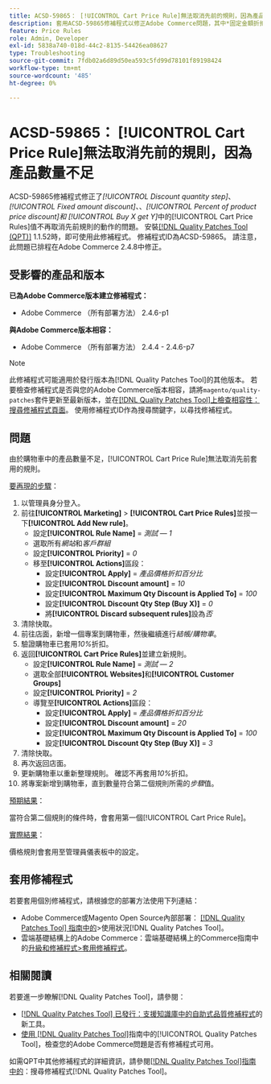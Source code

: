 ```yaml
---
title: ACSD-59865： [!UICONTROL Cart Price Rule]無法取消先前的規則，因為產品數量不足
description: 套用ACSD-59865修補程式以修正Adobe Commerce問題，其中*固定金額折扣、* *產品價格折扣百分比*和*購買X取得Y* [!UICONTROL Cart Price Rules]中的*折扣數量步驟*值不再取消先前規則的動作。
feature: Price Rules
role: Admin, Developer
exl-id: 5838a740-018d-44c2-8135-54426ea08627
type: Troubleshooting
source-git-commit: 7fdb02a6d89d50ea593c5fd99d78101f89198424
workflow-type: tm+mt
source-wordcount: '485'
ht-degree: 0%

---
```


# ACSD-59865： [!UICONTROL Cart Price Rule]無法取消先前的規則，因為產品數量不足

ACSD-59865修補程式修正了&#x200B;*[!UICONTROL Discount quantity step]*、*[!UICONTROL Fixed amount discount]、*、*[!UICONTROL Percent of product price discount]和* *[!UICONTROL Buy X get Y]*&#x200B;中的[!UICONTROL Cart Price Rules]值不再取消先前規則的動作的問題。 安裝[[!DNL Quality Patches Tool (QPT)]](https://experienceleague.adobe.com/zh-hant/docs/commerce-operations/tools/quality-patches-tool/quality-patches-tool-to-self-serve-quality-patches) 1.1.52時，即可使用此修補程式。 修補程式ID為ACSD-59865。 請注意，此問題已排程在Adobe Commerce 2.4.8中修正。

## 受影響的產品和版本

**已為Adobe Commerce版本建立修補程式：**

* Adobe Commerce （所有部署方法） 2.4.6-p1

**與Adobe Commerce版本相容：**

* Adobe Commerce （所有部署方法） 2.4.4 - 2.4.6-p7

>[!NOTE]
>
>此修補程式可能適用於發行版本為[!DNL Quality Patches Tool]的其他版本。 若要檢查修補程式是否與您的Adobe Commerce版本相容，請將`magento/quality-patches`套件更新至最新版本，並在[[!DNL Quality Patches Tool]上檢查相容性：搜尋修補程式頁面](https://experienceleague.adobe.com/tools/commerce-quality-patches/index.html?lang=zh-Hant)。 使用修補程式ID作為搜尋關鍵字，以尋找修補程式。

## 問題

由於購物車中的產品數量不足，[!UICONTROL Cart Price Rule]無法取消先前套用的規則。

<u>要再現的步驟</u>：

1. 以管理員身分登入。
1. 前往&#x200B;**[!UICONTROL Marketing]** > **[!UICONTROL Cart Price Rules]**&#x200B;並按一下&#x200B;**[!UICONTROL Add New rule]**。
   * 設定&#x200B;**[!UICONTROL Rule Name]** = *測試 — 1*
   * 選取所有&#x200B;*網站*&#x200B;和&#x200B;*客戶群組*
   * 設定&#x200B;**[!UICONTROL Priority]** = *0*
   * 移至&#x200B;**[!UICONTROL Actions]**&#x200B;區段：
      * 設定&#x200B;**[!UICONTROL Apply]** = *產品價格折扣百分比*
      * 設定&#x200B;**[!UICONTROL Discount amount]** = *10*
      * 設定&#x200B;**[!UICONTROL Maximum Qty Discount is Applied To]** = *100*
      * 設定&#x200B;**[!UICONTROL Discount Qty Step (Buy X)]** = *0*
      * 將&#x200B;**[!UICONTROL Discard subsequent rules]**&#x200B;設為&#x200B;*否*
1. 清除快取。
1. 前往店面，新增一個專案到購物車，然後繼續進行&#x200B;*結帳/購物車*。
1. 驗證購物車已套用&#x200B;*10%*&#x200B;折扣。
1. 返回&#x200B;**[!UICONTROL Cart Price Rules]**&#x200B;並建立新規則。
   * 設定&#x200B;**[!UICONTROL Rule Name]** = *測試 — 2*
   * 選取全部&#x200B;**[!UICONTROL Websites]**&#x200B;和&#x200B;**[!UICONTROL Customer Groups]**
   * 設定&#x200B;**[!UICONTROL Priority]** = *2*
   * 導覽至&#x200B;**[!UICONTROL Actions]**&#x200B;區段：
      * 設定&#x200B;**[!UICONTROL Apply]** = *產品價格折扣百分比*
      * 設定&#x200B;**[!UICONTROL Discount amount]** = *20*
      * 設定&#x200B;**[!UICONTROL Maximum Qty Discount is Applied To]** = *100*
      * 設定&#x200B;**[!UICONTROL Discount Qty Step (Buy X)]** = *3*
1. 清除快取。
1. 再次返回店面。
1. 更新購物車以重新整理規則。 確認不再套用&#x200B;*10%*&#x200B;折扣。
1. 將專案新增到購物車，直到數量符合第二個規則所需的&#x200B;*步驟*&#x200B;值。

<u>預期結果</u>：

當符合第二個規則的條件時，會套用第一個[!UICONTROL Cart Price Rule]。

<u>實際結果</u>：

價格規則會套用至管理員儀表板中的設定。

## 套用修補程式

若要套用個別修補程式，請根據您的部署方法使用下列連結：

* Adobe Commerce或Magento Open Source內部部署： [[!DNL Quality Patches Tool] 指南中的](/help/tools/quality-patches-tool/usage.md)>使用狀況[!DNL Quality Patches Tool]。
* 雲端基礎結構上的Adobe Commerce：雲端基礎結構上的Commerce指南中的[升級和修補程式>套用修補程式](https://experienceleague.adobe.com/docs/commerce-cloud-service/user-guide/develop/upgrade/apply-patches.html?lang=zh-Hant)。

## 相關閱讀

若要進一步瞭解[!DNL Quality Patches Tool]，請參閱：

* [[!DNL Quality Patches Tool] 已發行：支援知識庫中的自助式品質修補程式](https://experienceleague.adobe.com/zh-hant/docs/commerce-operations/tools/quality-patches-tool/quality-patches-tool-to-self-serve-quality-patches)的新工具。
* [使用 [!DNL Quality Patches Tool]](/help/tools/quality-patches-tool/patches-available-in-qpt/check-patch-for-magento-issue-with-magento-quality-patches.md)指南中的[!UICONTROL Quality Patches Tool]，檢查您的Adobe Commerce問題是否有修補程式可用。

如需QPT中其他修補程式的詳細資訊，請參閱[[!DNL Quality Patches Tool]指南中的](https://experienceleague.adobe.com/tools/commerce-quality-patches/index.html?lang=zh-Hant)：搜尋修補程式[!DNL Quality Patches Tool]。
